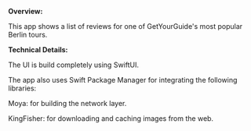 **Overview:**

This app shows a list of reviews for one of GetYourGuide's most popular Berlin tours.



**Technical Details:**

The UI is build completely using SwiftUI.

The app also uses Swift Package Manager for integrating the following libraries:

Moya: for building the network layer.

KingFisher: for downloading and caching images from the web.
